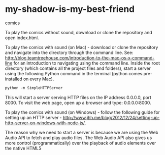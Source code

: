 # my-shadow-is-my-best-friend
comics

To play the comics without sound, download or clone the repository and open index.html.

To play the comics with sound (on Mac) - download or clone the repository and navigate into the directory through the command line. See: http://blog.teamtreehouse.com/introduction-to-the-mac-os-x-command-line for an introduction to navigating using the command line. Inside the root directory (which contains all the project files and folders), start a server using the following Python command in the terminal (python comes pre-installed on every Mac).

```python
python -m SimpleHTTPServer
```

This will start a server serving HTTP files on the IP address 0.0.0.0, port 8000.
To visit the web page, open up a browser and type: 0.0.0.0:8000.

To play the comics with sound (on Windows) - follow the following guide for setting up an HTTP server - http://www.jhh.me/blog/2012/12/24/setting-up-http-server-on-windows-with-node-js/.

The reason why we need to start a server is because we are using the Web Audio API to fetch and play audio files. The Web Audio API also gives us more control (programmatically) over the playback of audio elements over the native HTML5 <audio> tag.
